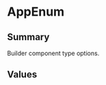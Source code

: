 <script setup>
import Basic from './demo/BuilderType/Basic.vue'
</script>

# AppEnum

## Summary

Builder component type options.

## Values

<DemoContainer>
  <Basic />
</DemoContainer>

